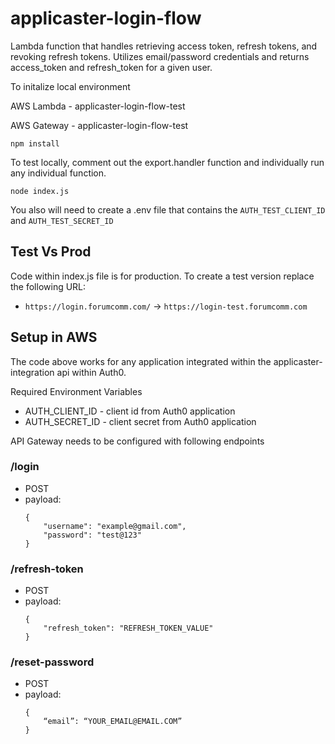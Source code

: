 # applicaster-login-flow

Lambda function that handles retrieving access token, refresh tokens, and revoking refresh tokens. Utilizes email/password credentials and returns access_token and refresh_token for a given user.

To initalize local environment

AWS Lambda - applicaster-login-flow-test

AWS Gateway - applicaster-login-flow-test

`npm install`

To test locally, comment out the export.handler function and individually run any individual function.

`node index.js`

You also will need to create a .env file that contains the `AUTH_TEST_CLIENT_ID` and `AUTH_TEST_SECRET_ID`

## Test Vs Prod

Code within index.js file is for production. To create a test version replace the following URL:

- `https://login.forumcomm.com/` -> `https://login-test.forumcomm.com`

## Setup in AWS

The code above works for any application integrated within the applicaster-integration api within Auth0.

Required Environment Variables

- AUTH_CLIENT_ID - client id from Auth0 application
- AUTH_SECRET_ID - client secret from Auth0 application

API Gateway needs to be configured with following endpoints

### /login

- POST
- payload:
  ```
  {
      "username": "example@gmail.com",
      "password": "test@123"
  }
  ```

### /refresh-token

- POST
- payload:
  ```
  {
      "refresh_token": "REFRESH_TOKEN_VALUE"
  }
  ```

### /reset-password

- POST
- payload:
  ```
  {
      “email”: “YOUR_EMAIL@EMAIL.COM”
  }
  ```

